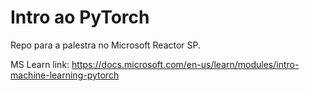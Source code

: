 # Intro ao PyTorch 
Repo para a palestra no Microsoft Reactor SP.

MS Learn link: https://docs.microsoft.com/en-us/learn/modules/intro-machine-learning-pytorch
